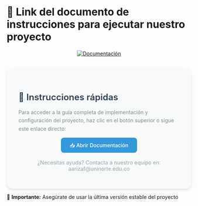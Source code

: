 # 📄 Link del documento de instrucciones para ejecutar nuestro proyecto

<div align="center" style="margin-top: 20px; margin-bottom: 30px;">
  <a href="https://docs.google.com/document/d/1lAmVLvLJleIbEy9LFKL5H8vxHZnRRzJvnKmE1SlEN9Q/edit?pli=1&tab=t.0" target="_blank">
    <img src="https://img.shields.io/badge/Ver_Documentación-2ECC71?style=for-the-badge&logo=gitbook&logoColor=white" alt="Documentación">
  </a>
</div>

<div style="background-color: #f8f9fa; padding: 2rem; border-radius: 15px; box-shadow: 0 4px 6px rgba(0, 0, 0, 0.1);">
  <h2 style="color: #2c3e50; margin-bottom: 1rem; font-size: 1.5rem; font-weight: 600;">🚀 Instrucciones rápidas</h2>
  <p style="color: #7f8c8d; margin-bottom: 1.5rem; line-height: 1.6;">
    Para acceder a la guía completa de implementación y configuración del proyecto, haz clic en el botón superior o sigue este enlace directo:
  </p>
  
  <div align="center">
    <a href="https://docs.google.com/document/d/1lAmVLvLJleIbEy9LFKL5H8vxHZnRRzJvnKmE1SlEN9Q/edit?pli=1&tab=t.0" target="_blank" style="text-decoration: none; background-color: #3498db; color: white; padding: 12px 24px; border-radius: 8px; font-weight: 500; transition: all 0.3s ease;">
      📥 Abrir Documentación
    </a>
  </div>

  <p style="margin-top: 1.5rem; color: #95a5a6; font-size: 0.9rem; text-align: center;">
    ¿Necesitas ayuda? Contacta a nuestro equipo en: aarizaf@uninorte.edu.co
  </p>
</div>

🌟 **Importante:** Asegúrate de usar la última versión estable del proyecto
